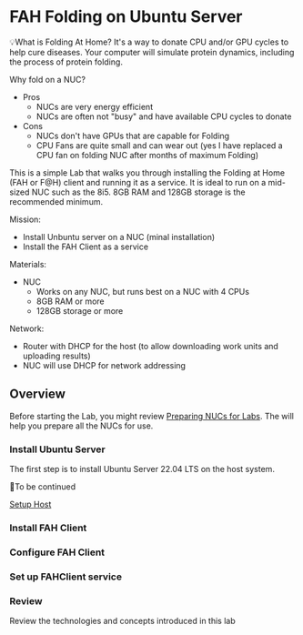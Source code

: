 # FAH Folding on Ubuntu Server
💡What is Folding At Home? It's a way to donate CPU and/or GPU cycles to help cure diseases. Your computer will simulate protein dynamics, including the process of protein folding.

Why fold on a NUC?
- Pros
  - NUCs are very energy efficient
  - NUCs are often not "busy" and have available CPU cycles to donate
- Cons
  - NUCs don't have GPUs that are capable for Folding
  - CPU Fans are quite small and can wear out (yes I have replaced a CPU fan on folding NUC after months of maximum Folding)

This is a simple Lab that walks you through installing the Folding at Home (FAH or F@H) client and running it as a service. It is ideal to run on a mid-sized NUC such as the 8i5. 8GB RAM and 128GB storage is the recommended minimum.

Mission:
- Install Unbuntu server on a NUC (minal installation)
- Install the FAH Client as a service

Materials:
- NUC
  - Works on any NUC, but runs best on a NUC with 4 CPUs
  - 8GB RAM or more
  - 128GB storage or more

Network:
- Router with DHCP for the host (to allow downloading work units and uploading results)
- NUC will use DHCP for network addressing

## Overview
Before starting the Lab, you might review [Preparing NUCs for Labs](https://www.unclenuc.com/lab:preparing_nucs_for_labs). The will help you prepare all the NUCs for use.

### Install Ubuntu Server
The first step is to install Ubuntu Server 22.04 LTS on the host system.

🚧To be continued

[Setup Host](1_Install_Ubuntu_Server.md)

### Install FAH Client

### Configure FAH Client

### Set up FAHClient service

### Review
Review the technologies and concepts introduced in this lab

